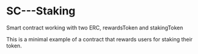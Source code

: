 # SC---Staking
Smart contract working with two ERC, rewardsToken and stakingToken

This is a minimal example of a contract that rewards users for staking their token.
